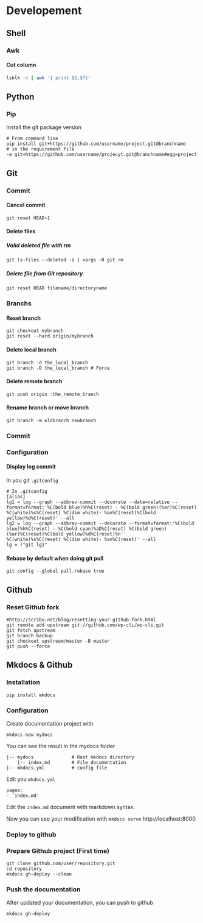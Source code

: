# Developement

## Shell

### Awk

#### Cut column

```bash
lsblk -n | awk '{ print $1,$7}'
```

## Python

### Pip

Install the git package version

    # From command line
    pip install git+https://github.com/username/project.git@branchname
    # in the requirement file
    -e git+https://github.com/username/projecyt.git@branchname#egg=project

## Git
### Commit

#### Cancel commit
    git reset HEAD~1

#### Delete files

##### Valid deleted file with rm
    git ls-files --deleted -z | xargs -0 git rm

##### Delete file from Git repository
    git reset HEAD filename/directoryname

### Branchs

#### Reset branch
    git checkout mybranch
    git reset --hard origin/mybranch

#### Delete local branch
    git branch -d the_local_branch
    git branch -D the_local_branch # Force

#### Delete remote branch
    git push origin :the_remote_branch

#### Rename branch or move branch
    git branch -m oldbranch newbranch

### Commit
### Configuration

#### Display log commit
In you git `.gitconfig`

    # In .gitconfig
    [alias]
    lg1 = log --graph --abbrev-commit --decorate --date=relative --format=format:'%C(bold blue)%h%C(reset) - %C(bold green)(%ar)%C(reset) %C(white)%s%C(reset) %C(dim white)- %an%C(reset)%C(bold yellow)%d%C(reset)' --all
    lg2 = log --graph --abbrev-commit --decorate --format=format:'%C(bold blue)%h%C(reset) - %C(bold cyan)%aD%C(reset) %C(bold green)(%ar)%C(reset)%C(bold yellow)%d%C(reset)%n''          %C(white)%s%C(reset) %C(dim white)- %an%C(reset)' --all
    lg = !"git lg1"

#### Rebase by default when doing git pull 
    git config --global pull.rebase true


## Github
### Reset Github fork

    #http://scribu.net/blog/resetting-your-github-fork.html
    git remote add upstream git://github.com/wp-cli/wp-cli.git
    git fetch upstream
    git branch backup
    git checkout upstream/master -B master
    git push --force

## Mkdocs & Github

### Installation

    pip install mkdocs
    
### Configuration

Create documentation project with
    
    mkdocs new mydocs
    
You can see the result in the mydocs folder

    |-- mydocs              # Root mkdocs directory
        |-- index.md        # File documentation
    |-- mkdocs.yml          # config file
       
Edit you `mkdocs.yml`    
    
```no-highlight
pages:
- 'index.md'
```

Edit the `index.md` document with markdown syntax.

Now you can see your modification with `mkdocs serve` http://localhost:8000

### Deploy to github

### Prepare Github project (First time)
    
    git clone github.com/user/repository.git
    cd repository
    mkdocs gh-deploy --clean
    
### Push the documentation

After updated your documentation, you can push to github

    mkdocs gh-deploy
